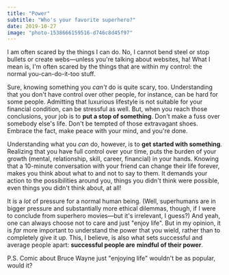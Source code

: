 ```yaml
---
title: "Power"
subtitle: "Who's your favorite superhero?"
date: 2019-10-27
image: "photo-1538666159516-d746c8d45f97"
---
```


I am often scared by the things I can do. No, I cannot bend steel or stop bullets or create webs—unless you're talking about websites, ha! What I mean is, I'm often scared by the things that are within my control: the normal you-can-do-it-too stuff.

Sure, knowing something you *can't* do is quite scary, too. Understanding that you don't have control over other people, for instance, can be hard for some people. Admitting that luxurious lifestyle is not suitable for your financial condition, can be stressful as well. But, when you reach those conclusions, your job is to **put a stop of something**. Don't make a fuss over somebody else's life. Don't be tempted of those extravagant shoes. Embrace the fact, make peace with your mind, and you're done.

Understanding what you *can* do, however, is to **get started with something**. Realizing that you have full control over your time, puts the burden of your growth (mental, relationship, skill, career, financial) in your hands. Knowing that a 10-minute conversation with your friend can change their life forever, makes you think about what to and not to say to them. It demands your action to the possibilities around you, things you didn't think were possible, even things you didn't think about, at all!

It is a *lot* of pressure for a normal human being. (Well, superhumans are in bigger pressure and substantially more ethical dilemmas, though, if I were to conclude from superhero movies—but it's irrelevant, I guess?) And yeah, one can always choose not to care and just "enjoy life". But in my opinion, it is *far* more important to understand the power that you wield, rather than to completely give it up. This, I believe, is also what sets successful and average people apart: **successful people are** **mindful of their power**.

P.S. Comic about Bruce Wayne just "enjoying life" wouldn't be as popular, would it?
